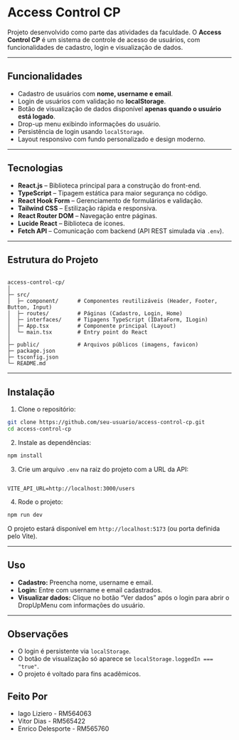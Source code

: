 # Access Control CP

Projeto desenvolvido como parte das atividades da faculdade. O **Access Control CP** é um sistema de controle de acesso de usuários, com funcionalidades de cadastro, login e visualização de dados.

---

## Funcionalidades

- Cadastro de usuários com **nome, username e email**.  
- Login de usuários com validação no **localStorage**.  
- Botão de visualização de dados disponível **apenas quando o usuário está logado**.  
- Drop-up menu exibindo informações do usuário.  
- Persistência de login usando `localStorage`.  
- Layout responsivo com fundo personalizado e design moderno.

---

## Tecnologias

- **React.js** – Biblioteca principal para a construção do front-end.  
- **TypeScript** – Tipagem estática para maior segurança no código.  
- **React Hook Form** – Gerenciamento de formulários e validação.  
- **Tailwind CSS** – Estilização rápida e responsiva.  
- **React Router DOM** – Navegação entre páginas.  
- **Lucide React** – Biblioteca de ícones.  
- **Fetch API** – Comunicação com backend (API REST simulada via `.env`).

---

## Estrutura do Projeto

```

access-control-cp/
│
├─ src/
│  ├─ component/      # Componentes reutilizáveis (Header, Footer, Button, Input)
│  ├─ routes/         # Páginas (Cadastro, Login, Home)
│  ├─ interfaces/     # Tipagens TypeScript (IDataForm, ILogin)
│  ├─ App.tsx         # Componente principal (Layout)
│  └─ main.tsx        # Entry point do React
│
├─ public/            # Arquivos públicos (imagens, favicon)
├─ package.json
├─ tsconfig.json
└─ README.md

````

---

## Instalação

1. Clone o repositório:

```bash
git clone https://github.com/seu-usuario/access-control-cp.git
cd access-control-cp
````

2. Instale as dependências:

```bash
npm install
```

3. Crie um arquivo `.env` na raiz do projeto com a URL da API:

```env

VITE_API_URL=http://localhost:3000/users

```

4. Rode o projeto:

```bash
npm run dev
```

O projeto estará disponível em `http://localhost:5173` (ou porta definida pelo Vite).

---

## Uso

* **Cadastro:** Preencha nome, username e email.
* **Login:** Entre com username e email cadastrados.
* **Visualizar dados:** Clique no botão “Ver dados” após o login para abrir o DropUpMenu com informações do usuário.

---

## Observações

* O login é persistente via `localStorage`.
* O botão de visualização só aparece se `localStorage.loggedIn === "true"`.
* O projeto é voltado para fins acadêmicos.

## Feito Por
* Iago Liziero - RM564063
* Vitor Dias - RM565422
* Enrico Delesporte - RM565760

